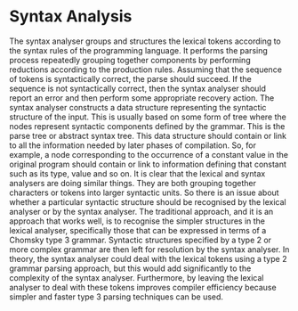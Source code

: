 # Syntax Analysis

The syntax analyser groups and structures the lexical tokens according to the syntax
rules of the programming language. It performs the parsing process repeatedly grouping
together components by performing reductions according to the production rules. Assuming
that the sequence of tokens is syntactically correct, the parse should succeed.
If the sequence is not syntactically correct, then the syntax analyser should report
an error and then perform some appropriate recovery action.
The syntax analyser constructs a data structure representing the syntactic structure
of the input. This is usually based on some form of tree where the nodes represent
syntactic components defined by the grammar. This is the parse tree or abstract syntax
tree. This data structure should contain or link to all the information needed by later
phases of compilation. So, for example, a node corresponding to the occurrence of a
constant value in the original program should contain or link to information defining
that constant such as its type, value and so on.
It is clear that the lexical and syntax analysers are doing similar things. They
are both grouping together characters or tokens into larger syntactic units. So there
is an issue about whether a particular syntactic structure should be recognised by
the lexical analyser or by the syntax analyser. The traditional approach, and it is
an approach that works well, is to recognise the simpler structures in the lexical
analyser, specifically those that can be expressed in terms of a Chomsky type 3
grammar. Syntactic structures specified by a type 2 or more complex grammar are
then left for resolution by the syntax analyser. In theory, the syntax analyser could
deal with the lexical tokens using a type 2 grammar parsing approach, but this would
add significantly to the complexity of the syntax analyser. Furthermore, by leaving
the lexical analyser to deal with these tokens improves compiler efficiency because
simpler and faster type 3 parsing techniques can be used.